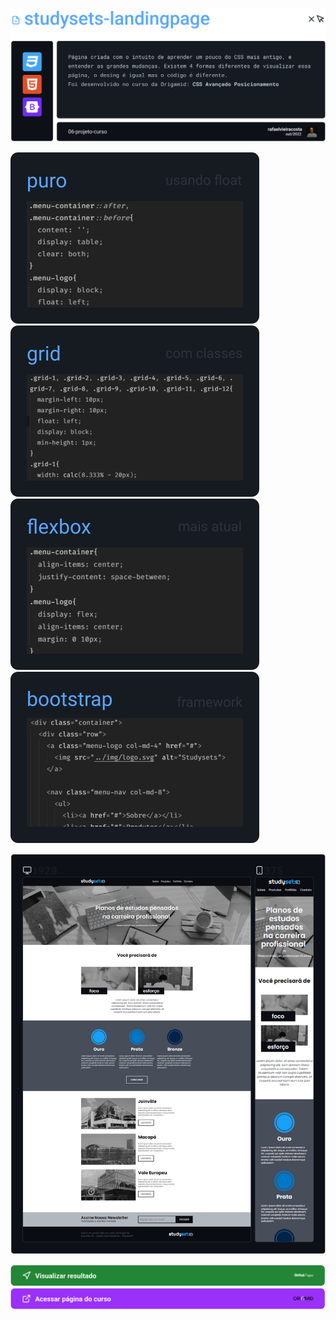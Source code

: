[![readme](img/readme-topo.svg)](https://github.com/rafaelvieiracosta/studysets-landingpage)

[![link puro](img/readme-puro.svg)](https://rafaelvieiracosta.github.io/studysets-landingpage/puro/puro.html)
[![link grid](img/readme-grid.svg)](https://rafaelvieiracosta.github.io/studysets-landingpage/grid/grid.html)
[![link flex](img/readme-flex.svg)](https://rafaelvieiracosta.github.io/studysets-landingpage/flexbox/flexbox.html)
[![link bootstrap](img/readme-bootstrap.svg)](https://rafaelvieiracosta.github.io/studysets-landingpage/bootstrap/bootstrap.html)

[![readme](img/readme-baixo.svg)](https://github.com/rafaelvieiracosta/studysets-landingpage)

[![link resultado](https://raw.githubusercontent.com/rafaelvieiracosta/rafaelvieiracosta/ba6503f3e96cef20d8dbfcdefdd1467fe9e750b2/components/acessar-resultado2.svg)](https://rafaelvieiracosta.github.io/studysets-landingpage/)
[![link desafio](https://raw.githubusercontent.com/rafaelvieiracosta/rafaelvieiracosta/805e953478bc41fc6db5040c72efd99f81e0da66/components/acessar-curso.svg)](https://www.origamid.com/curso/css-avancado-posicionamento/)

